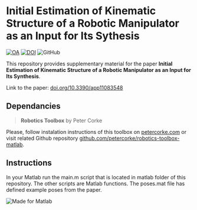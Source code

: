# Initial Estimation of Kinematic Structure of a Robotic Manipulator as an Input for Its Sythesis

[![OA](https://img.shields.io/badge/MDPI%20Applied%20Sciences-Open%20Access-orange?style=social&logo=open-access)](https://doi.org/10.3390/app11083548)
[![DOI](https://img.shields.io/badge/doi-10.3390%2Fapp11083548-green)](https://doi.org/10.3390/app11083548)
![GitHub](https://img.shields.io/github/license/robot-vsb-cz/initial-estimation)

This repository provides supplementary material for the paper **Initial Estimation of Kinematic Structure of a Robotic Manipulator as an Input for Its Synthesis**.

Link to the paper: [doi.org/10.3390/app11083548](https://doi.org/10.3390/app11083548)

## Dependancies
> **Robotics Toolbox** by Peter Corke

Please, follow instalation instructions of this toolbox on [petercorke.com](https://petercorke.com/toolboxes/robotics-toolbox/) or visit related Github repository [github.com/petercorke/robotics-toolbox-matlab](https://github.com/petercorke/robotics-toolbox-matlab).

## Instructions
In your Matlab run the main.m script that is located in matlab folder of this repository. The other scripts are Matlab functions. The poses.mat file has defined example poses from the paper.

![Made for Matlab](https://img.shields.io/badge/made%20for-Matlab-green)
